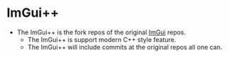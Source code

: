 # ImGui++

- The ImGui++ is the fork repos of the original [ImGui](https://github.com/ocornut/imgui) repos.
    - The ImGui++ is support modern C++ style feature.
    - The ImGui++ will include commits at the original repos all one can.
